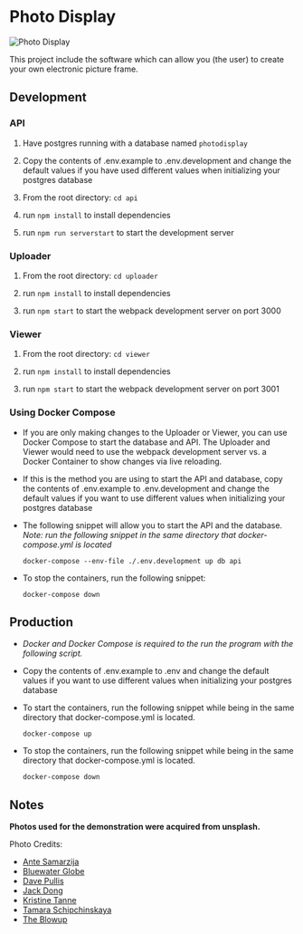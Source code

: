 # Photo Display

![Photo Display](./gifs/photodisplay.gif)

This project include the software which can allow you (the user) to create your own electronic picture frame.

## Development

### API

1. Have postgres running with a database named `photodisplay`

2. Copy the contents of .env.example to .env.development and change the default values if you have used different values when initializing your postgres database

3. From the root directory: `cd api`

4. run `npm install` to install dependencies

5. run `npm run serverstart` to start the development server

### Uploader

1. From the root directory: `cd uploader`

2. run `npm install` to install dependencies

3. run `npm start` to start the webpack development server on port 3000

### Viewer

1. From the root directory: `cd viewer`

2. run `npm install` to install dependencies

3. run `npm start` to start the webpack development server on port 3001

### Using Docker Compose

- If you are only making changes to the Uploader or Viewer, you can use Docker Compose to start the database and API. The Uploader and Viewer would need to use the webpack development server vs. a Docker Container to show changes via live reloading.

- If this is the method you are using to start the API and database, copy the contents of .env.example to .env.development and change the default values if you want to use different values when initializing your postgres database

- The following snippet will allow you to start the API and the database. _Note: run the following snippet in the same directory that docker-compose.yml is located_

  ```docker
  docker-compose --env-file ./.env.development up db api
  ```

- To stop the containers, run the following snippet:

  ```docker
  docker-compose down
  ```

## Production

- _Docker and Docker Compose is required to the run the program with the following script._

- Copy the contents of .env.example to .env and change the default values if you want to use different values when initializing your postgres database

- To start the containers, run the following snippet while being in the same directory that docker-compose.yml is located.

  ```docker
  docker-compose up
  ```

- To stop the containers, run the following snippet while being in the same directory that docker-compose.yml is located.

  ```docker
  docker-compose down
  ```

## Notes

**Photos used for the demonstration were acquired from unsplash.**

Photo Credits:

- [Ante Samarzija](https://unsplash.com/@antesamarzija)
- [Bluewater Globe](https://unsplash.com/@bluewaterglobe)
- [Dave Pullis](https://unsplash.com/@davepullis)
- [Jack Dong](https://unsplash.com/@lwdzl)
- [Kristine Tanne](https://unsplash.com/@kristinetanne)
- [Tamara Schipchinskaya](https://unsplash.com/@toma_sh)
- [The Blowup](https://unsplash.com/@theblowup)